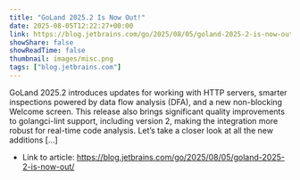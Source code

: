 ```yaml
---
title: "GoLand 2025.2 Is Now Out!"
date: 2025-08-05T12:22:27+00:00
link: https://blog.jetbrains.com/go/2025/08/05/goland-2025-2-is-now-out/
showShare: false
showReadTime: false
thumbnail: images/misc.png
tags: ["blog.jetbrains.com"]
---
```

GoLand 2025.2 introduces updates for working with HTTP servers, smarter inspections powered by data flow analysis (DFA), and a new non-blocking Welcome screen. This release also brings significant quality improvements to golangci-lint support, including version 2, making the integration more robust for real-time code analysis. Let’s take a closer look at all the new additions […]

- Link to article: https://blog.jetbrains.com/go/2025/08/05/goland-2025-2-is-now-out/